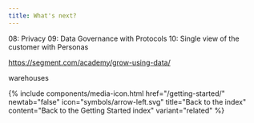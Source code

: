 ```yaml
---
title: What's next?
---
```


08: Privacy 
09: Data Governance with Protocols
10: Single view of the customer with Personas




https://segment.com/academy/grow-using-data/

warehouses










{% include components/media-icon.html  href="/getting-started/" newtab="false" icon="symbols/arrow-left.svg" title="Back to the index" content="Back to the Getting Started index" variant="related" %}
